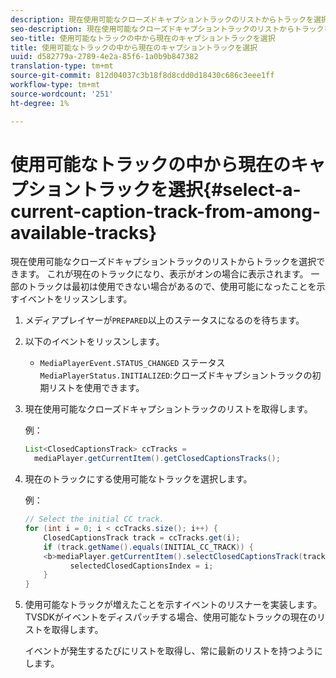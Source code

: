 ```yaml
---
description: 現在使用可能なクローズドキャプショントラックのリストからトラックを選択できます。 これが現在のトラックになり、表示がオンの場合に表示されます。 一部のトラックは最初は使用できない場合があるので、使用可能になったことを示すイベントをリッスンします。
seo-description: 現在使用可能なクローズドキャプショントラックのリストからトラックを選択できます。 これが現在のトラックになり、表示がオンの場合に表示されます。 一部のトラックは最初は使用できない場合があるので、使用可能になったことを示すイベントをリッスンします。
seo-title: 使用可能なトラックの中から現在のキャプショントラックを選択
title: 使用可能なトラックの中から現在のキャプショントラックを選択
uuid: d582779a-2789-4e2a-85f6-1a0b9b847382
translation-type: tm+mt
source-git-commit: 812d04037c3b18f8d8cdd0d18430c686c3eee1ff
workflow-type: tm+mt
source-wordcount: '251'
ht-degree: 1%

---
```



# 使用可能なトラックの中から現在のキャプショントラックを選択{#select-a-current-caption-track-from-among-available-tracks}

現在使用可能なクローズドキャプショントラックのリストからトラックを選択できます。 これが現在のトラックになり、表示がオンの場合に表示されます。 一部のトラックは最初は使用できない場合があるので、使用可能になったことを示すイベントをリッスンします。

1. メディアプレイヤーが`PREPARED`以上のステータスになるのを待ちます。
1. 以下のイベントをリッスンします。

   * `MediaPlayerEvent.STATUS_CHANGED` ステータス `MediaPlayerStatus.INITIALIZED`:クローズドキャプショントラックの初期リストを使用できます。

1. 現在使用可能なクローズドキャプショントラックのリストを取得します。

   例：

   ```java
   List<ClosedCaptionsTrack> ccTracks = 
     mediaPlayer.getCurrentItem().getClosedCaptionsTracks();
   ```

1. 現在のトラックにする使用可能なトラックを選択します。

   例：

   ```java
   // Select the initial CC track. 
   for (int i = 0; i < ccTracks.size(); i++) { 
       ClosedCaptionsTrack track = ccTracks.get(i); 
       if (track.getName().equals(INITIAL_CC_TRACK)) { 
       <b>mediaPlayer.getCurrentItem().selectClosedCaptionsTrack(track);</b> 
             selectedClosedCaptionsIndex = i; 
       } 
   }
   ```

1. 使用可能なトラックが増えたことを示すイベントのリスナーを実装します。 TVSDKがイベントをディスパッチする場合、使用可能なトラックの現在のリストを取得します。

   イベントが発生するたびにリストを取得し、常に最新のリストを持つようにします。